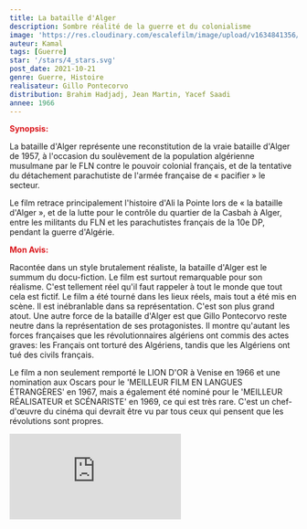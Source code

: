 ```yaml
---
title: La bataille d'Alger
description: Sombre réalité de la guerre et du colonialisme
image: 'https://res.cloudinary.com/escalefilm/image/upload/v1634841356/la-bataille-dalger-716x380_ridyq6.jpg'
auteur: Kamal
tags: [Guerre]
star: '/stars/4_stars.svg'
post_date: 2021-10-21
genre: Guerre, Histoire
realisateur: Gillo Pontecorvo
distribution: Brahim Hadjadj, Jean Martin, Yacef Saadi
annee: 1966
---
```


<span style="color:#db161c">**Synopsis:**</span>

La bataille d'Alger représente une reconstitution de la vraie bataille d'Alger de 1957, à l'occasion du soulèvement de la population algérienne musulmane par le FLN contre le pouvoir colonial français, et de la tentative du détachement parachutiste de l'armée française de « pacifier » le secteur.

Le film retrace principalement l'histoire d'Ali la Pointe lors de « la bataille d'Alger », et de la lutte pour le contrôle du quartier de la Casbah à Alger, entre les militants du FLN et les parachutistes français de la 10e DP, pendant la guerre d'Algérie.

<span style="color:#db161c">**Mon Avis:**</span>

Racontée dans un style brutalement réaliste, la bataille d'Alger est le summum du docu-fiction. Le film est surtout remarquable pour son réalisme. C'est tellement réel qu'il faut rappeler à tout le monde que tout cela est fictif. Le film a été tourné dans les lieux réels, mais tout a été mis en scène. Il est inébranlable dans sa représentation. C'est son plus grand atout. Une autre force de la bataille d'Alger est que Gillo Pontecorvo reste neutre dans la représentation de ses protagonistes. Il montre qu'autant les forces françaises que les révolutionnaires algériens ont commis des actes graves: les Français ont torturé des Algériens, tandis que les Algériens ont tué des civils français.

Le film a non seulement remporté le LION D'OR à Venise en 1966 et une nomination aux Oscars pour le 'MEILLEUR FILM EN LANGUES ÉTRANGÈRES' en 1967, mais a également été nominé pour le 'MEILLEUR RÉALISATEUR et SCÉNARISTE' en 1969, ce qui est très rare. C'est un chef-d'œuvre du cinéma qui devrait être vu par tous ceux qui pensent que les révolutions sont propres.

<div>
    <iframe src="https://www.youtube.com/embed/Z49V1ROYzWI" title="YouTube video player" frameborder="0" allow="accelerometer; autoplay; clipboard-write; encrypted-media; gyroscope; picture-in-picture" allowfullscreen></iframe>
</div>